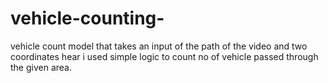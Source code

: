 # vehicle-counting-
vehicle count model that takes an input of the path of the video and two coordinates 
     hear i used simple logic to count no of vehicle passed through the given area.
